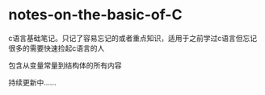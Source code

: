 # notes-on-the-basic-of-C
c语言基础笔记。只记了容易忘记的或者重点知识，适用于之前学过c语言但忘记很多的需要快速捡起c语言的人

包含从变量常量到结构体的所有内容

持续更新中......

